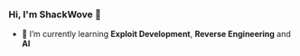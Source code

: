 ### Hi, I'm ShackWove 👋


- 🌱 I’m currently learning **Exploit Development**, **Reverse Engineering** and **AI**


<!--
**ShackWove/ShackWove** is a ✨ _special_ ✨ repository because its `README.md` (this file) appears on your GitHub profile.

Here are some ideas to get you started:


- 🔭 I’m currently working on **Malicious Prompt in LLM models**
- 👯 I’m looking to collaborate on ...
- 🤔 I’m looking for help with ...
- 💬 Ask me about ...
- 📫 How to reach me: ...
- 😄 Pronouns: ...
- ⚡ Fun fact: ...
-->
